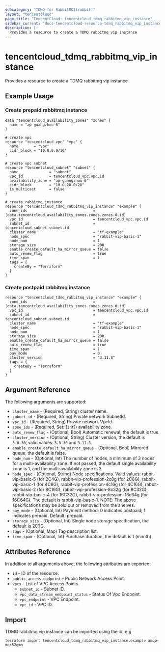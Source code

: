 ```yaml
---
subcategory: "TDMQ for RabbitMQ(trabbit)"
layout: "tencentcloud"
page_title: "TencentCloud: tencentcloud_tdmq_rabbitmq_vip_instance"
sidebar_current: "docs-tencentcloud-resource-tdmq_rabbitmq_vip_instance"
description: |-
  Provides a resource to create a TDMQ rabbitmq vip instance
---
```


# tencentcloud_tdmq_rabbitmq_vip_instance

Provides a resource to create a TDMQ rabbitmq vip instance

## Example Usage

### Create prepaid rabbitmq instance

```hcl
data "tencentcloud_availability_zones" "zones" {
  name = "ap-guangzhou-6"
}

# create vpc
resource "tencentcloud_vpc" "vpc" {
  name       = "vpc"
  cidr_block = "10.0.0.0/16"
}

# create vpc subnet
resource "tencentcloud_subnet" "subnet" {
  name              = "subnet"
  vpc_id            = tencentcloud_vpc.vpc.id
  availability_zone = "ap-guangzhou-6"
  cidr_block        = "10.0.20.0/28"
  is_multicast      = false
}

# create rabbitmq instance
resource "tencentcloud_tdmq_rabbitmq_vip_instance" "example" {
  zone_ids                              = [data.tencentcloud_availability_zones.zones.zones.0.id]
  vpc_id                                = tencentcloud_vpc.vpc.id
  subnet_id                             = tencentcloud_subnet.subnet.id
  cluster_name                          = "tf-example"
  node_spec                             = "rabbit-vip-basic-1"
  node_num                              = 1
  storage_size                          = 200
  enable_create_default_ha_mirror_queue = false
  auto_renew_flag                       = true
  time_span                             = 1
  tags = {
    createBy = "Terraform"
  }
}
```

### Create postpaid rabbitmq instance

```hcl
resource "tencentcloud_tdmq_rabbitmq_vip_instance" "example" {
  zone_ids                              = [data.tencentcloud_availability_zones.zones.zones.0.id]
  vpc_id                                = tencentcloud_vpc.vpc.id
  subnet_id                             = tencentcloud_subnet.subnet.id
  cluster_name                          = "tf-example"
  node_spec                             = "rabbit-vip-basic-1"
  node_num                              = 1
  storage_size                          = 200
  enable_create_default_ha_mirror_queue = false
  auto_renew_flag                       = true
  time_span                             = 1
  pay_mode                              = 0
  cluster_version                       = "3.11.8"
  tags = {
    createBy = "Terraform"
  }
}
```

## Argument Reference

The following arguments are supported:

* `cluster_name` - (Required, String) cluster name.
* `subnet_id` - (Required, String) Private network SubnetId.
* `vpc_id` - (Required, String) Private network VpcId.
* `zone_ids` - (Required, Set: [`Int`]) availability zone.
* `auto_renew_flag` - (Optional, Bool) Automatic renewal, the default is true.
* `cluster_version` - (Optional, String) Cluster version, the default is `3.8.30`, valid values: `3.8.30` and `3.11.8`.
* `enable_create_default_ha_mirror_queue` - (Optional, Bool) Mirrored queue, the default is false.
* `node_num` - (Optional, Int) The number of nodes, a minimum of 3 nodes for a multi-availability zone. If not passed, the default single availability zone is 1, and the multi-availability zone is 3.
* `node_spec` - (Optional, String) Node specifications. Valid values: rabbit-vip-basic-5 (for 2C4G), rabbit-vip-profession-2c8g (for 2C8G), rabbit-vip-basic-1 (for 4C8G), rabbit-vip-profession-4c16g (for 4C16G), rabbit-vip-basic-2 (for 8C16G), rabbit-vip-profession-8c32g (for 8C32G), rabbit-vip-basic-4 (for 16C32G), rabbit-vip-profession-16c64g (for 16C64G). The default is rabbit-vip-basic-1. NOTE: The above specifications may be sold out or removed from the shelves.
* `pay_mode` - (Optional, Int) Payment method: 0 indicates postpaid; 1 indicates prepaid. Default: prepaid.
* `storage_size` - (Optional, Int) Single node storage specification, the default is 200G.
* `tags` - (Optional, Map) Tag description list.
* `time_span` - (Optional, Int) Purchase duration, the default is 1 (month).

## Attributes Reference

In addition to all arguments above, the following attributes are exported:

* `id` - ID of the resource.
* `public_access_endpoint` - Public Network Access Point.
* `vpcs` - List of VPC Access Points.
  * `subnet_id` - Subnet ID.
  * `vpc_data_stream_endpoint_status` - Status Of Vpc Endpoint.
  * `vpc_endpoint` - VPC Endpoint.
  * `vpc_id` - VPC ID.


## Import

TDMQ rabbitmq vip instance can be imported using the id, e.g.

```
terraform import tencentcloud_tdmq_rabbitmq_vip_instance.example amqp-mok52gmn
```

